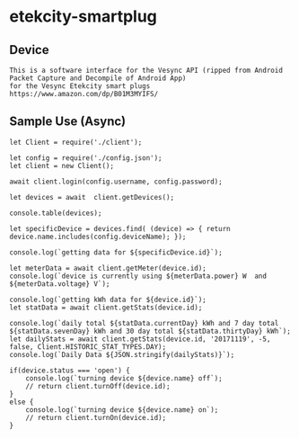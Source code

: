 # etekcity-smartplug
    
## Device
    This is a software interface for the Vesync API (ripped from Android Packet Capture and Decompile of Android App)
    for the Vesync Etekcity smart plugs 
    https://www.amazon.com/dp/B01M3MYIFS/ 
    
## Sample Use (Async)
    
    let Client = require('./client');
    
    let config = require('./config.json');
    let client = new Client();
    
    await client.login(config.username, config.password);
    
    let devices = await  client.getDevices();
  
    console.table(devices);
    
    let specificDevice = devices.find( (device) => { return device.name.includes(config.deviceName); });
    
    console.log(`getting data for ${specificDevice.id}`);
    
    let meterData = await client.getMeter(device.id);
    console.log(`device is currently using ${meterData.power} W  and ${meterData.voltage} V`);
        
    console.log(`getting kWh data for ${device.id}`);
    let statData = await client.getStats(device.id);
    
    console.log(`daily total ${statData.currentDay} kWh and 7 day total ${statData.sevenDay} kWh and 30 day total ${statData.thirtyDay} kWh`);
    let dailyStats = await client.getStats(device.id, '20171119', -5, false, Client.HISTORIC_STAT_TYPES.DAY);
    console.log(`Daily Data ${JSON.stringify(dailyStats)}`);

    if(device.status === 'open') {
        console.log(`turning device ${device.name} off`);
        // return client.turnOff(device.id);
    }
    else {
        console.log(`turning device ${device.name} on`);
        // return client.turnOn(device.id);
    }
